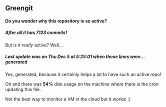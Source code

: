 ## Greengit

#### Do you wonder why this repository is so active?

##### After all it has 7123 commits!

But is it *really* active? Well...

##### Last update was on Thu Dec 5 at 5:25:01 when those lines were... generated

Yes, generated, because it certainly helps a lot to have such an active repo!

Oh and there was **54%** disk usage on the machine
where there is the cron updating this file.

Not the best way to monitor a VM in the cloud but it works! :)
